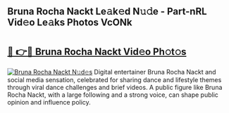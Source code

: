 ## Bruna Rocha Nackt Le𝚊k𝚎d N𝚞𝚍e - Part-nRL Vid𝚎o Le𝚊ks Photos VcONk

# <h2><a href="http://fb6jmy.evod.top/?m=Bruna+Rocha+Nackt">🔗 👉🔴 Bruna Rocha Nackt Vid𝚎o Ph𝚘t𝚘s</a></h2>

[![Bruna Rocha Nackt N𝚞d𝚎s](https://i.imgur.com/8V9OHl7.gif)](http://fb6jmy.evod.top/?m=Bruna+Rocha+Nackt)
Digital entertainer Bruna Rocha Nackt and social media sensation, celebrated for sharing dance and lifestyle themes through viral dance challenges and brief videos. A public figure like Bruna Rocha Nackt, with a large following and a strong voice, can shape public opinion and influence policy. 
